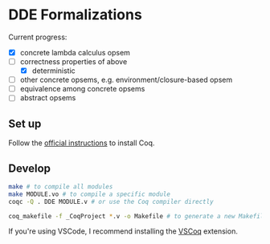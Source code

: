 # DDE Formalizations

Current progress:
- [x] concrete lambda calculus opsem
- [ ] correctness properties of above
  - [x] deterministic
- [ ] other concrete opsems, e.g. environment/closure-based opsem
- [ ] equivalence among concrete opsems
- [ ] abstract opsems

## Set up

Follow the [official instructions](https://coq.inria.fr/download) to install Coq.

## Develop

```sh
make # to compile all modules
make MODULE.vo # to compile a specific module
coqc -Q . DDE MODULE.v # or use the Coq compiler directly

coq_makefile -f _CoqProject *.v -o Makefile # to generate a new Makefile when adding new modules

```

If you're using VSCode, I recommend installing the
[VSCoq](https://marketplace.visualstudio.com/items?itemName=maximedenes.vscoq)
extension.
